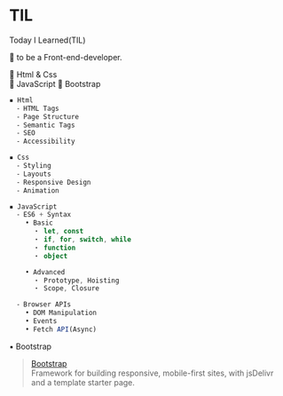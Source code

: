 # TIL

Today I Learned(TIL)

🎯 to be a Front-end-developer.

📕 Html & Css </br>
📙 JavaScript
📗 Bootstrap

```ts
▪ Html
  ⁃ HTML Tags
  ⁃ Page Structure
  ⁃ Semantic Tags
  ⁃ SEO
  ⁃ Accessibility

▪ Css
  ⁃ Styling
  ⁃ Layouts
  ⁃ Responsive Design
  ⁃ Animation

▪ JavaScript
  ⁃ ES6 + Syntax
    • Basic
      ・ let, const
      ・ if, for, switch, while
      ・ function
      ・ object

    • Advanced
      ・ Prototype, Hoisting
      ・ Scope, Closure

  ⁃ Browser APIs
    • DOM Manipulation
    • Events
    • Fetch API(Async)
```

▪ Bootstrap

> [Bootstrap](https://getbootstrap.com/docs/5.1/getting-started/introduction/) <br>
> Framework for building responsive, mobile-first sites, with jsDelivr and a template starter page.
